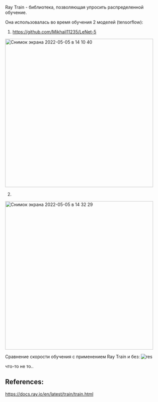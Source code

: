 Ray Train - библиотека, позволяющая упросить распределенной обучение.

Она использовалась во время обучения 2 моделей (tensorflow):

1) https://github.com/Mikhail11235/LeNet-5

<img width="476" alt="Снимок экрана 2022-05-05 в 14 10 40" src="https://user-images.githubusercontent.com/59762084/166914525-c303be33-a7c6-4f02-9ced-0b869940c45d.png">

2)
<img width="476" alt="Снимок экрана 2022-05-05 в 14 32 29" src="https://user-images.githubusercontent.com/59762084/166914846-a9d79c9f-fa00-495a-9f46-ed5ecf6ea2b7.png">

Сравнение скорости обучения с применением Ray Train и без:
![res](https://user-images.githubusercontent.com/59762084/166915075-6aac8f04-1ee8-4109-9ab1-7f9ae26183fc.png)

что-то не то..

## References:
https://docs.ray.io/en/latest/train/train.html
